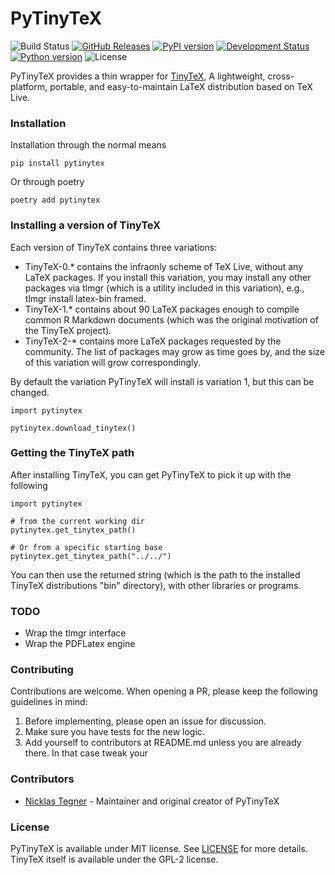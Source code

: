 # PyTinyTeX

![Build Status](https://github.com/NicklasTegner/PyTinyTeX/actions/workflows/ci.yml/badge.svg)
[![GitHub Releases](https://img.shields.io/github/tag/NicklasTegner/PyTinyTeX.svg?label=github+release)](https://github.com/NicklasTegner/PyTinyTeX/releases)
[![PyPI version](https://badge.fury.io/py/PyTinyTeX.svg)](https://pypi.python.org/pypi/PyTinyTeX/)
[![Development Status](https://img.shields.io/pypi/status/PyTinyTeX.svg)](https://pypi.python.org/pypi/PyTinyTeX/)
[![Python version](https://img.shields.io/pypi/pyversions/PyTinyTeX.svg)](https://pypi.python.org/pypi/PyTinyTeX/)
![License](https://img.shields.io/pypi/l/PyTinyTeX.svg)

PyTinyTeX provides a thin wrapper for [TinyTeX](https://yihui.org/tinytex), A lightweight, cross-platform, portable, and easy-to-maintain LaTeX distribution based on TeX Live.

### Installation

Installation through the normal means

~~~
pip install pytinytex
~~~

Or through poetry

~~~
poetry add pytinytex
~~~


### Installing a version of TinyTeX

Each version of TinyTeX contains three variations:
* TinyTeX-0.* contains the infraonly scheme of TeX Live, without any LaTeX packages. If you install this variation, you may install any other packages via tlmgr (which is a utility included in this variation), e.g., tlmgr install latex-bin framed.
* TinyTeX-1.* contains about 90 LaTeX packages enough to compile common R Markdown documents (which was the original motivation of the TinyTeX project).
* TinyTeX-2-* contains more LaTeX packages requested by the community. The list of packages may grow as time goes by, and the size of this variation will grow correspondingly.


By default the variation PyTinyTeX will install is variation 1, but this can be changed.

~~~
import pytinytex

pytinytex.download_tinytex()
~~~


### Getting the TinyTeX path

After installing TinyTeX, you can get PyTinyTeX to pick it up with the following

~~~
import pytinytex

# from the current working dir
pytinytex.get_tinytex_path()

# Or from a specific starting base
pytinytex.get_tinytex_path("../../")
~~~

You can then use the returned string (which is the path to the installed TinyTeX distributions "bin" directory), with other libraries or programs.


### TODO

* Wrap the tlmgr interface
* Wrap the PDFLatex engine


### Contributing

Contributions are welcome. When opening a PR, please keep the following guidelines in mind:

1. Before implementing, please open an issue for discussion.
2. Make sure you have tests for the new logic.
3. Add yourself to contributors at README.md unless you are already there. In that case tweak your 


### Contributors
* [Nicklas Tegner](https://github.com/nicklastegner) - Maintainer and original creator of PyTinyTeX

### License
PyTinyTeX is available under MIT license. See [LICENSE](https://raw.githubusercontent.com/NicklasTegner/PyTinyTeX/master/LICENSE) for more details. TinyTeX itself is available under the GPL-2 license.
